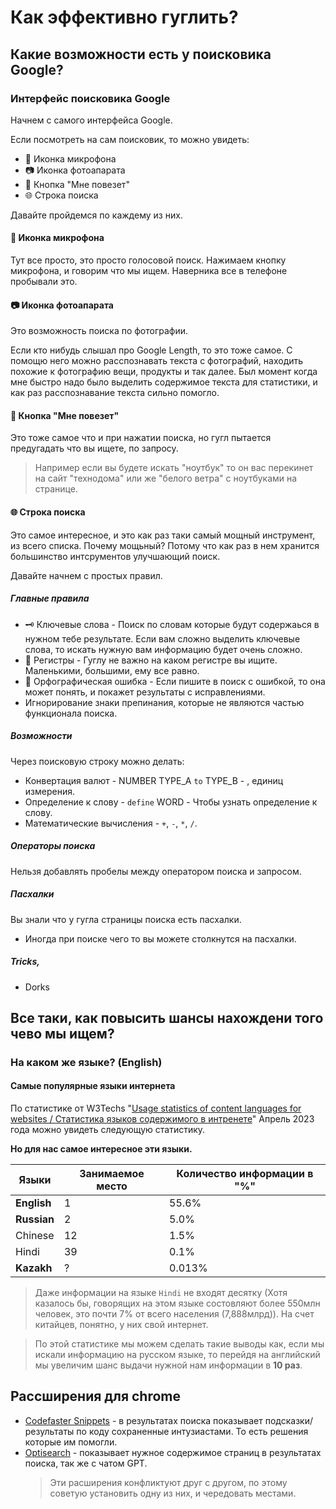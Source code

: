 # Как эффективно гуглить?

## Какие возможности есть у поисковика Google?

### Интерфейс поисковика Google

Начнем с самого интерфейса Google.

Если посмотреть на сам поисковик, то можно увидеть:

- 🎤 Иконка микрофона
- 📷 Иконка фотоапарата
- 🎹 Кнопка "Мне повезет"
- 🌐 Строка поиска

Давайте пройдемся по каждему из них.

#### 🎤 Иконка микрофона

Тут все просто, это просто голосовой поиск. Нажимаем кнопку микрофона, и говорим что мы ищем. Наверника все в телефоне пробывали это.

#### 📷 Иконка фотоапарата

Это возможность поиска по фотографии.

Если кто нибудь слышал про Google Length, то это тоже самое. С помощю него можно расспознавать текста с фотографий, находить похожие к фотографию вещи, продукты и так далее.
Был момент когда мне быстро надо было выделить содержимое текста для статистики, и как раз расспознавание текста сильно помогло.

#### 🎹 Кнопка "Мне повезет"

Это тоже самое что и при нажатии поиска, но гугл пытается предугадать что вы ищете, по запросу.

> Например если вы будете искать "ноутбук" то он вас перекинет на сайт "технодома" или же "белого ветра" с ноутбуками на странице.

#### 🌐 Строка поиска

Это самое интересное, и это как раз таки самый мощный инструмент, из всего списка. Почему мощьный? Потому что как раз в нем хранится большинство интсрументов улучшающий поиск.  

Давайте начнем с простых правил.

##### Главные правила
- 🗝️ Ключевые слова - Поиск по словам которые будут содержаься в нужном тебе результате. Если вам сложно выделить ключевые слова, то искать нужную вам информацию будет очень сложно.
- 🔬 Регистры - Гуглу не важно на каком регистре вы ищите. Маленькими, большими, ему все равно.
- 🙊 Орфографическая ошибка - Если пишите в поиск с ошибкой, то она может понять, и покажет результаты с исправлениями.
- Игнорирование знаки препинания, которые не являются частью функционала поиска.

##### Возможности
Через поисковую строку можно делать:
- Конвертация валют - NUMBER TYPE_A `to` TYPE_B - , единиц измерения.
- Определение к слову - `define` WORD - Чтобы узнать определение к слову. 
- Математические вычисления - `+`, `-`, `*`, `/`.

##### Операторы поиска
Нельзя добавлять пробелы между оператором поиска и запросом.


##### Пасхалки

Вы знали что у гугла страницы поиска есть пасхалки.

- Иногда при поиске чего то вы можете столкнутся на пасхалки.



##### Tricks,

- Dorks

## Все таки, как повысить шансы нахождени того чево мы ищем?

### На каком же языке? (English)

#### Самые популярные языки интернета

По статистике от W3Techs "[Usage statistics of content languages for websites / Статистика языков содержимого в интренете](https://w3techs.com/technologies/overview/content_language)" Апрель 2023 года можно увидеть следующую статистику.

**Но для нас самое интересное эти языки.**

| Языки       | Занимаемое место | Количество информации в "%" |
| ----------- | ---------------- | --------------------------- |
| **English** | 1                | 55.6%                       |
| **Russian** | 2                | 5.0%                        |
| Chinese     | 12               | 1.5%                        |
| Hindi       | 39               | 0.1%                        |
| **Kazakh**  | ?                | 0.013%                      |

> Даже информации на языке `Hindi` не входят десятку (Хотя казалось бы, говорящих на этом языке состовляют более 550млн человек, это почти 7% от всего населения (7,888млрд)). На счет китайцев, понятно, у них свой интернет.

> По этой статистике мы можем сделать такие выводы как, если мы искали информацию на русском языке, то перейдя на английский мы увеличим шанс выдачи нужной нам информации в **10 раз**.

## Рассширения для chrome

- [Codefaster Snippets](https://chrome.google.com/webstore/detail/codefaster/ngmefbinfoehcmkejelffgafddimffkl) - в результатах поиска показывает подсказки/результаты по коду сохраненные интузиастами. То есть решения которые им помогли.
- [Optisearch](https://chrome.google.com/webstore/detail/optisearch/bbojmeobdaicehcopocnfhaagefleiae) - показывает нужное содержимое страниц в результатах поиска, так же с чатом GPT.
  > Эти расширения конфликтуют друг с другом, по этому советую установить одну из них, и чередовать местами.

